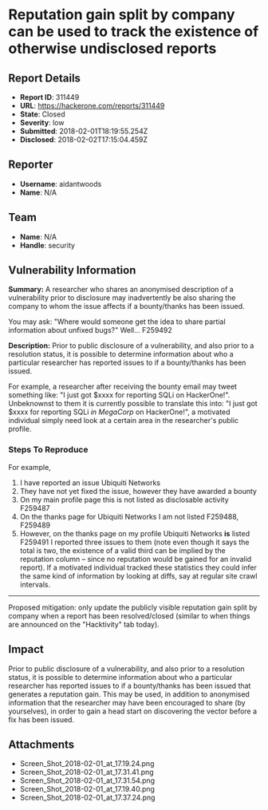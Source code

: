 # Reputation gain split by company can be used to track the existence of otherwise undisclosed reports

## Report Details
- **Report ID**: 311449
- **URL**: https://hackerone.com/reports/311449
- **State**: Closed
- **Severity**: low
- **Submitted**: 2018-02-01T18:19:55.254Z
- **Disclosed**: 2018-02-02T17:15:04.459Z

## Reporter
- **Username**: aidantwoods
- **Name**: N/A

## Team
- **Name**: N/A
- **Handle**: security

## Vulnerability Information
**Summary:**
A researcher who shares an anonymised description of a vulnerability prior to disclosure may inadvertently be also sharing the company to whom the issue affects if a bounty/thanks has been issued.

You may ask: "Where would someone get the idea to share partial information about unfixed bugs?" Well... F259492

**Description:**
Prior to public disclosure of a vulnerability, and also prior to a resolution status, it is possible to determine information about who a particular researcher has reported issues to if a bounty/thanks has been issued.

For example, a researcher after receiving the bounty email may tweet something like: "I just got $xxxx for reporting SQLi on HackerOne!". Unbeknownst to them it is currently possible to translate this into: "I just got $xxxx for reporting SQLi *in MegaCorp* on HackerOne!", a motivated individual simply need look at a certain area in the researcher's public profile.

### Steps To Reproduce
For example,
1.  I have reported an issue Ubiquiti Networks
2. They have not yet fixed the issue, however they have awarded a bounty
3. On my main profile page this is not listed as disclosable activity F259487
4. On the thanks page for Ubiquiti Networks I am not listed F259488, F259489
5. However, on the thanks page on my profile Ubiquiti Networks **is** listed F259491
I reported three issues to them (note even though it says the total is two, the existence of a valid third can be implied by the reputation column – since no reputation would be gained for an invalid report). If a motivated individual tracked these statistics they could infer the same kind of information by looking at diffs, say at regular site crawl intervals.

---

Proposed mitigation: only update the publicly visible reputation gain split by company when a report has been resolved/closed (similar to when things are announced on the "Hacktivity" tab today).

## Impact

Prior to public disclosure of a vulnerability, and also prior to a resolution status, it is possible to determine information about who a particular researcher has reported issues to if a bounty/thanks has been issued that generates a reputation gain.
This may be used, in addition to anonymised information that the researcher may have been encouraged to share (by yourselves), in order to gain a head start on discovering the vector before a fix has been issued.

## Attachments
- Screen_Shot_2018-02-01_at_17.19.24.png
- Screen_Shot_2018-02-01_at_17.31.41.png
- Screen_Shot_2018-02-01_at_17.31.54.png
- Screen_Shot_2018-02-01_at_17.19.40.png
- Screen_Shot_2018-02-01_at_17.37.24.png
